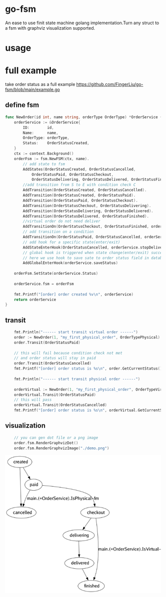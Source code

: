 # go-fsm
An ease to use finit state machine golang implementation.Turn any struct to a fsm with graphviz visualization supported.

# usage

# full example

take order status as a full example
https://github.com/FingerLiu/go-fsm/blob/main/example.go

## define fsm
```go
func NewOrder(id int, name string, orderType OrderType) *OrderService {
	orderService := &OrderService{
		ID:        id,
		Name:      name,
		OrderType: orderType,
		Status:    OrderStatusCreated,
	}
	ctx := context.Background()
	orderFsm := fsm.NewFSM(ctx, name).
		// add state to fsm
		AddStates(OrderStatusCreated, OrderStatusCancelled,
			OrderStatusPaid, OrderStatusCheckout,
			OrderStatusDelivering, OrderStatusDelivered, OrderStatusFinished).
		//add transition from S to E with condition check C
		AddTransition(OrderStatusCreated, OrderStatusCancelled).
		AddTransition(OrderStatusCreated, OrderStatusPaid).
		AddTransition(OrderStatusPaid, OrderStatusCheckout).
		AddTransition(OrderStatusCheckout, OrderStatusDelivering).
		AddTransition(OrderStatusDelivering, OrderStatusDelivered).
		AddTransition(OrderStatusDelivered, OrderStatusFinished).
		//virtual order do not need deliver
		AddTransitionOn(OrderStatusCheckout, OrderStatusFinished, orderService.IsVirtual).
		// add transition on a condition
		AddTransitionOn(OrderStatusPaid, OrderStatusCancelled, orderService.IsPhysical).
		// add hook for a specific state(enter/exit)
		AddStateEnterHook(OrderStatusCancelled, orderService.stopDeliver).
		// global hook is triggered when state change(enter/exit) success.
		// here we use hook to save sate to order status field in database.
		AddGlobalEnterHook(orderService.saveStatus)

	orderFsm.SetState(orderService.Status)

	orderService.fsm = orderFsm

	fmt.Printf("[order] order created %v\n", orderService)
	return orderService
}

```

## transit
```go
	fmt.Println("------ start transit virtual order ------")
	order := NewOrder(1, "my_first_physical_order", OrderTypePhysical)
	order.Transit(OrderStatusPaid)
	
	// this will fail because condition check not met
	// and order status will stay in paid
	order.Transit(OrderStatusCancelled)
	fmt.Printf("[order] order status is %s\n", order.GetCurrentStatus())

	fmt.Println("------ start transit physical order ------")
	
	orderVirtual := NewOrder(1, "my_first_physical_order", OrderTypeVirtual)
	orderVirtual.Transit(OrderStatusPaid)
	// this will pass
	orderVirtual.Transit(OrderStatusCancelled)
	fmt.Printf("[order] order status is %s\n", orderVirtual.GetCurrentStatus())

```
## visualization
```go
    // you can gen dot file or a png image
    order.fsm.RenderGraphvizDot()
    order.fsm.RenderGraphvizImage("./demo.png")
```
![graphviz](https://github.com/FingerLiu/go-fsm/raw/main/static/fsm/my_first_physical_order.png)

